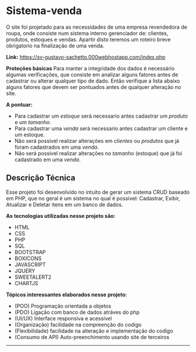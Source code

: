 # Sistema-venda

O site foi projetado para as necessidades de uma empresa revendedora de roupa, onde consiste num sistema interno gerenciador de: clientes, produtos, estoques e vendas. Apartir disto teremos um roteiro breve obrigatorio na finalização de uma venda.

__Link:__ https://sv-gustavo-sachetto.000webhostapp.com/index.php

__Proteções básicas__
Para manter a integridade dos dados é necessário algumas verificações, que consiste em analizar alguns fatores antes de cadastrar ou alterar qualquer tipo de dado. Então verifique a lista abaixo alguns fatores que devem ser pontuados antes de qualquer alteração no site.

__A pontuar:__
* Para cadastrar um _estoque_ será necessario antes cadastrar um _produto_ e um _tamanho_.
* Para cadastrar uma _venda_ será necessario antes cadastrar um cliente e um estoque.
* Não será possivel realizar alterações em _clientes_ ou _produtos_ que já foram cadastrados em uma _venda_.
* Não será possivel realizar alterações no _tamanho_ (estoque) que já foi cadastrado em uma _venda_.

## Descrição Técnica
Esse projeto foi desenvolvido no intuito de gerar um sistema CRUD baseado em PHP, que no geral é um sistema no qual é possivel: Cadastrar, Exibir, Atualizar e Deletar itens em um banco de dados.

__As tecnologias utilizadas nesse projeto são:__
* HTML
* CSS
* PHP
* SQL
* BOOTSTRAP
* BOXICONS
* JAVASCRIPT
* JQUERY
* SWEETALERT2
* CHARTJS

__Tópicos interessantes elaborados nesse projeto:__
* (POO) Programação orientada a objetos
* (PDO) Ligação com banco de dados atráves do php
* (UI/UX) Interface responsiva e acessível
* (Organização) facilidade na compreenção do codigo
* (Flexibilidade) facilidade na alteração e implementação do codigo
* (Consumo de API) Auto-preenchimento usando site de terceiros

**************************
